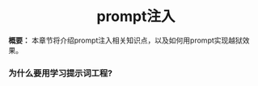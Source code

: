 <h1 align="center" id="prompt注入">prompt注入</h1>

**概要：** 本章节将介绍prompt注入相关知识点，以及如何用prompt实现越狱效果。



### 为什么要用学习提示词工程?